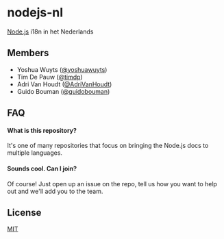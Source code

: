 # nodejs-nl
[Node.js](https://nodejs.org/) i18n in het Nederlands

## Members
- Yoshua Wuyts ([@yoshuawuyts](https://github.com/yoshuawuyts))
- Tim De Pauw ([@timdp](https://github.com/timdp))
- Adri Van Houdt ([@AdriVanHoudt](https://github.com/adrivanhoudt))
- Guido Bouman ([@guidobouman](https://github.com/guidobouman))

## FAQ
#### What is this repository? 
It's one of many repositories that focus on bringing the Node.js docs to multiple 
languages.

#### Sounds cool. Can I join?
Of course! Just open up an issue on the repo, tell us how you want to help out
and we'll add you to the team.

## License
[MIT](https://tldrlegal.com/license/mit-license)
